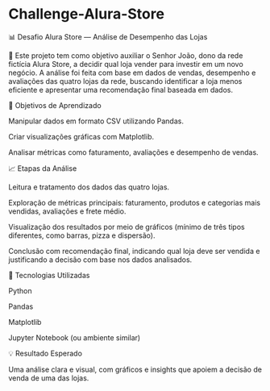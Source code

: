 # Challenge-Alura-Store
📊 Desafio Alura Store — Análise de Desempenho das Lojas

🧩 Este projeto tem como objetivo auxiliar o Senhor João, dono da rede fictícia Alura Store, a decidir qual loja vender para investir em um novo negócio.
A análise foi feita com base em dados de vendas, desempenho e avaliações das quatro lojas da rede, buscando identificar a loja menos eficiente e apresentar uma recomendação final baseada em dados.

🎯 Objetivos de Aprendizado

Manipular dados em formato CSV utilizando Pandas.

Criar visualizações gráficas com Matplotlib.

Analisar métricas como faturamento, avaliações e desempenho de vendas.

📈 Etapas da Análise

Leitura e tratamento dos dados das quatro lojas.

Exploração de métricas principais: faturamento, produtos e categorias mais vendidas, avaliações e frete médio.

Visualização dos resultados por meio de gráficos (mínimo de três tipos diferentes, como barras, pizza e dispersão).

Conclusão com recomendação final, indicando qual loja deve ser vendida e justificando a decisão com base nos dados analisados.

🧠 Tecnologias Utilizadas

Python

Pandas

Matplotlib

Jupyter Notebook (ou ambiente similar)

💡 Resultado Esperado

Uma análise clara e visual, com gráficos e insights que apoiem a decisão de venda de uma das lojas.
